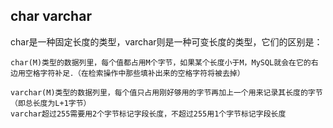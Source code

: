 ## char varchar
char是一种固定长度的类型，varchar则是一种可变长度的类型，它们的区别是：

```
char(M)类型的数据列里，每个值都占用M个字节，如果某个长度小于M，MySQL就会在它的右边用空格字符补足．（在检索操作中那些填补出来的空格字符将被去掉）

varchar(M)类型的数据列里，每个值只占用刚好够用的字节再加上一个用来记录其长度的字节（即总长度为L+1字节）
varchar超过255需要用2个字节标记字段长度，不超过255用1个字节标记字段长度
```
